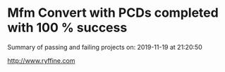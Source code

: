 # Mfm Convert with PCDs completed with 100 % success

Summary of passing and failing projects on: 2019-11-19 at 21:20:50

http://www.ryffine.com
